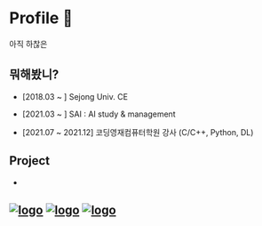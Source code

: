 # Profile 💩

아직 하찮은

## 뭐해봤니?

* [2018.03 ~ ] Sejong Univ. CE

* [2021.03 ~ ] SAI : AI study & management

* [2021.07 ~ 2021.12] 코딩영재컴퓨터학원 강사 (C/C++, Python, DL)

## Project

* 


[![logo](https://img.shields.io/badge/Blog-블로그-007396?style=flat)](https://yyongjae.tistory.com/) [![logo](https://img.shields.io/badge/Instagram-__yyongjae-E4405F?style=flat&logo=instagram&logoColor=white)](https://www.instagram.com/__yyongjae/) [![logo](https://img.shields.io/badge/Mail-dydwo706@naver.com-D14836?style=flat&logo=gmail&logoColor=white)](mailto:dydwo706@naver.com)
---
<!-- 
<a href="https://github.com/yyongjae/github-readme-stats">
  <img align="center" src="https://github-readme-stats.vercel.app/api?username=yyongjae&show_icons=true&theme=tokyonight" />
</a>
<a href="https://github.com/yyongjae/convoychat">
  <img align="center" src="https://github-readme-stats.vercel.app/api/top-langs/?username=yyongjae&layout=compact&theme=tokyonight" />
</a>
 -->
